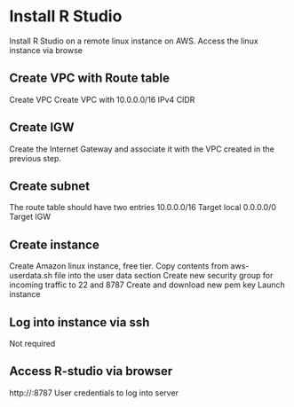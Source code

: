 # Install R Studio
Install R Studio on a remote linux instance on AWS. Access the linux instance via browse
## Create VPC with Route table
Create VPC
Create VPC with 10.0.0.0/16 IPv4 CIDR

## Create IGW
Create the Internet Gateway and associate it with the VPC created in the previous step.

## Create subnet
The route table should have two entries 
10.0.0.0/16 Target local
0.0.0.0/0 Target IGW

## Create instance 
Create Amazon linux instance, free tier. 
Copy contents from aws-userdata.sh file into the user data section
Create new security group for incoming traffic to 22 and 8787
Create and download new pem key
Launch instance

## Log into instance via ssh
Not required

## Access R-studio via browser
http://<public-ip-address>:8787
User credentials to log into server